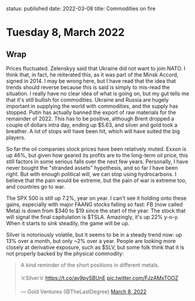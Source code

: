status: published
date: 2022-03-08
title: Commodities on fire

# Tuesday  8, March 2022

## Wrap

Prices fluctuated. 
Zelenskyy said that Ukraine did not want to join NATO. 
I think that, in fact, he reiterated this, as it was part of the Minsk Accord, signed in 2014.
I may be wrong here, but I have read that the idea that trends should reverse because 
this is said is simply to mis-read the situation.
I really have no clear idea of what is going on, but my gut tells me that it's still bullish for commodities.
Ukraine and Russia are hugely important in supplying the world with commodities, and the supply has stopped.
Putin has actually banned the export of raw materials for the remainder of 2022.
This has to be positive, although Brent dropped a couple of dollars intra day, ending up $5.63, and silver and gold took a breather.
A lot of stops will have been hit, which will have suited the big players.

So far the oil companies stock prices have been relatively muted. Exxon is up 46%, but given how geared its profits are to the long-term oil price, this still factors in some serious falls over the next few years. 
Personally, I have never bought the "stranded assets" hypothesis, and so far I have been right. 
But with enough political will, we can stop using hydrocarbons. I believe that the pain would be extreme, 
but the pain of war is extreme too, and countries go to war.

The SPX 500 is still up 7.2%, year on year. I can't see it holding onto these gains, especially with 
major FAANG stocks falling so fast: FB (now called Meta) is down from $340 to $19 since the start of the year.
The stock that will signal the final capitulation is $TSLA. Amazingly, it's up 22% y-o-y. When it starts to 
sink steadily, the game will be up.

Silver is notoriously volatile, but it seems to be in a steady trend now: up 13% over a month, but only ~2% over a year.
People are looking more closely at derivative exposure, such as $SLV, but some folk think that it is not properly backed by 
the physical commodity:

<blockquote class="twitter-tweet"><p lang="en" dir="ltr">A kind reminder of the short positions in different metals.<br><br>☠️Silver☠️ <a href="https://t.co/av9pvSBUnE">https://t.co/av9pvSBUnE</a> <a href="https://t.co/FJzAMxTOOZ">pic.twitter.com/FJzAMxTOOZ</a></p>&mdash; Gold Ventures (@TheLastDegree) <a href="https://twitter.com/TheLastDegree/status/1501168636484108290?ref_src=twsrc%5Etfw">March 8, 2022</a></blockquote> <script async src="https://platform.twitter.com/widgets.js" charset="utf-8"></script>


